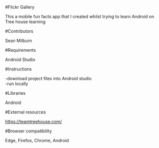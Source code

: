 
#Flickr Gallery

This a mobile fun facts app that I created whilst trying to learn Android on Tree house learning

#Contributors

Sean Milburn

#Requirements

Android Studio

#Instructions

-download project files into Android studio<br>
-run locally

#Libraries 

Android

#External resources

https://teamtreehouse.com/

#Browser compatibility

Edge, Firefox, Chrome, Android


